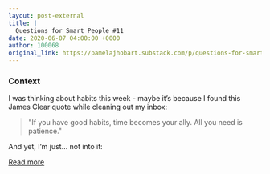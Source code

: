 ```yaml
---
layout: post-external
title: |
  Questions for Smart People #11
date: 2020-06-07 04:00:00 +0000
author: 100068
original_link: https://pamelajhobart.substack.com/p/questions-for-smart-people-11
---
```


### Context

I was thinking about habits this week - maybe it’s because I found this James Clear quote while cleaning out my inbox:

> "If you have good habits, time becomes your ally. All you need is patience."

And yet, I’m just… not into it:

[Read more](https://pamelajhobart.substack.com/p/questions-for-smart-people-11)
